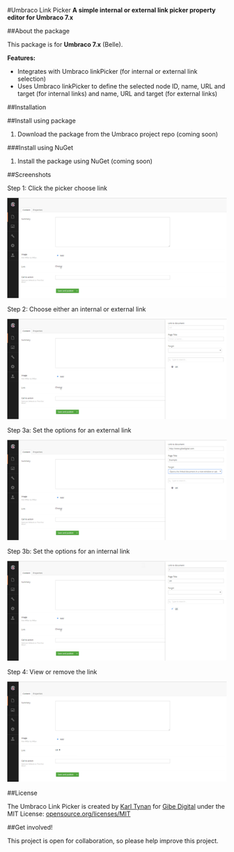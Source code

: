 #Umbraco Link Picker
**A simple internal or external link picker property editor for Umbraco 7.x**

##About the package

This package is for **Umbraco 7.x** (Belle).

**Features:**
- Integrates with Umbraco linkPicker (for internal or external link selection)
- Uses Umbraco linkPicker to define the selected node ID, name, URL and target (for internal links) and name, URL and target (for external links)

##Installation

##Install using package

1. Download the package from the Umbraco project repo (coming soon)

###Install using NuGet

1. Install the package using NuGet (coming soon)

##Screenshots

Step 1: Click the picker choose link

![Screenshot 1](README.md.res/Step-1.jpg)

Step 2: Choose either an internal or external link

![Screenshot 2](README.md.res/Step-2.jpg)

Step 3a: Set the options for an external link

![Screenshot 3a](README.md.res/Step-3a.jpg)

Step 3b: Set the options for an internal link

![Screenshot 3b](README.md.res/Step-3b.jpg)

Step 4: View or remove the link

![Screenshot 4](README.md.res/Step-4.jpg)

##License

The Umbraco Link Picker is created by <a href="http://www.karltynan.co.uk" target="_blank">Karl Tynan</a> for <a href="http://www.gibedigital.com" target="_blank">Gibe Digital</a> under the MIT License: [opensource.org/licenses/MIT](http://opensource.org/licenses/MIT)

##Get involved!

This project is open for collaboration, so please help improve this project.